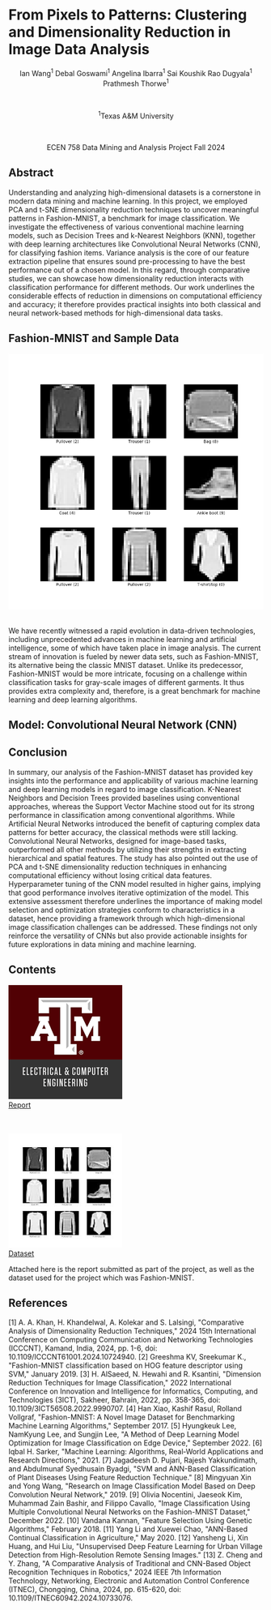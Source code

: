 # From Pixels to Patterns: Clustering and Dimensionality Reduction in Image Data Analysis
<p align="center">Ian Wang<sup>1</sup>      Debal Goswami<sup>1</sup>      Angelina Ibarra<sup>1</sup>      Sai Koushik Rao Dugyala<sup>1</sup>      Prathmesh Thorwe<sup>1</sup></p><br/>
<p align="center"><sup>1</sup>Texas A&M University</p><br/>
<p align="center">ECEN 758 Data Mining and Analysis Project Fall 2024</p>

## Abstract
Understanding and analyzing high-dimensional datasets is a cornerstone in modern data mining and machine learning. In this project, we employed PCA and t-SNE dimensionality reduction techniques to uncover meaningful patterns in Fashion-MNIST, a benchmark for image classification. We investigate the effectiveness of various conventional machine learning models, such as Decision Trees and k-Nearest Neighbors (KNN), together with deep learning architectures like Convolutional Neural Networks (CNN), for classifying fashion items. Variance analysis is the core of our feature extraction pipeline that ensures sound pre-processing to have the best performance out of a chosen model. In this regard, through comparative studies, we can showcase how dimensionality reduction interacts with classification performance for different methods. Our work underlines the considerable effects of reduction in dimensions on computational efficiency and accuracy; it therefore provides practical insights into both classical and neural network-based methods for high-dimensional data tasks.

## Fashion-MNIST and Sample Data
<p align="center">
  <img src="fashion.png">
</p><br/>
We have recently witnessed a rapid evolution in data-driven technologies, including unprecedented advances in machine learning and artificial intelligence, some of which have taken place in image analysis. The current stream of innovation is fueled by newer data sets, such as Fashion-MNIST, its alternative being the classic MNIST dataset. Unlike its predecessor, Fashion-MNIST would be more intricate, focusing on a challenge within classification tasks for gray-scale images of different garments. It thus provides extra complexity and, therefore, is a great benchmark for machine learning and deep learning algorithms.

## Model: Convolutional Neural Network (CNN)

## Conclusion
In summary, our analysis of the Fashion-MNIST dataset has provided key insights into the performance and applicability of various machine learning and deep learning models in regard to image classification. K-Nearest Neighbors and Decision Trees provided baselines using conventional approaches, whereas the Support Vector Machine stood out for its strong performance in classification among conventional algorithms. While Artificial Neural Networks introduced the benefit of capturing complex data patterns for better accuracy, the classical methods were still lacking. Convolutional Neural Networks, designed for image-based tasks, outperformed all other methods by utilizing their strengths in extracting hierarchical and spatial features. The study has also pointed out the use of PCA and t-SNE dimensionality reduction techniques in enhancing computational efficiency without losing critical data features. Hyperparameter tuning of the CNN model resulted in higher gains, implying that good performance involves iterative optimization of the model. This extensive assessment therefore underlines the importance of making model selection and optimization strategies conform to characteristics in a dataset, hence providing a framework through which high-dimensional image classification challenges can be addressed. These findings not only reinforce the versatility of CNNs but also provide actionable insights for future explorations in data mining and machine learning.

## Contents
[<img src="schoolicon.png">](https://www.kaggle.com/datasets/zalando-research/fashionmnist/)<br/>
<a href="https://www.kaggle.com/datasets/zalando-research/fashionmnist/">Report</a><br/><br/><br/>

[<img src="fashionmnist.jpg">](https://www.kaggle.com/datasets/zalando-research/fashionmnist/)<br/>
<a href="https://www.kaggle.com/datasets/zalando-research/fashionmnist/">Dataset</a><br/>

Attached here is the report submitted as part of the project, as well as the dataset used for the project which was Fashion-MNIST.

## References
[1] A. A. Khan, H. Khandelwal, A. Kolekar and S. Lalsingi, "Comparative Analysis of Dimensionality Reduction Techniques," 2024 15th International Conference on Computing Communication and Networking Technologies (ICCCNT), Kamand, India, 2024, pp. 1-6, doi: 10.1109/ICCCNT61001.2024.10724940.
[2] Greeshma KV, Sreekumar K., "Fashion-MNIST classification based on HOG feature descriptor using SVM," January 2019.
[3] H. AlSaeed, N. Hewahi and R. Ksantini, "Dimension Reduction Techniques for Image Classification," 2022 International Conference on Innovation and Intelligence for Informatics, Computing, and Technologies (3ICT), Sakheer, Bahrain, 2022, pp. 358-365, doi: 10.1109/3ICT56508.2022.9990707.
[4] Han Xiao, Kashif Rasul, Rolland Vollgraf, "Fashion-MNIST: A Novel Image Dataset for Benchmarking Machine Learning Algorithms," September 2017.
[5] Hyungkeuk Lee, NamKyung Lee, and Sungjin Lee, "A Method of Deep Learning Model Optimization for Image Classification on Edge Device," September 2022.
[6] Iqbal H. Sarker, "Machine Learning: Algorithms, Real‑World Applications and Research Directions," 2021.
[7] Jagadeesh D. Pujari, Rajesh Yakkundimath, and Abdulmunaf Syedhusain Byadgi, "SVM and ANN-Based Classification of Plant Diseases Using Feature Reduction Technique."
[8] Mingyuan Xin and Yong Wang, "Research on Image Classification Model Based on Deep Convolution Neural Network," 2019.
[9] Olivia Nocentini, Jaeseok Kim, Muhammad Zain Bashir, and Filippo Cavallo, "Image Classification Using Multiple Convolutional Neural Networks on the Fashion-MNIST Dataset," December 2022.
[10] Vandana Kannan, "Feature Selection Using Genetic Algorithms," February 2018.
[11] Yang Li and Xuewei Chao, "ANN-Based Continual Classification in Agriculture," May 2020.
[12] Yansheng Li, Xin Huang, and Hui Liu, "Unsupervised Deep Feature Learning for Urban Village Detection from High-Resolution Remote Sensing Images."
[13] Z. Cheng and Y. Zhang, "A Comparative Analysis of Traditional and CNN-Based Object Recognition Techniques in Robotics," 2024 IEEE 7th Information Technology, Networking, Electronic and Automation Control Conference (ITNEC), Chongqing, China, 2024, pp. 615-620, doi: 10.1109/ITNEC60942.2024.10733076.
